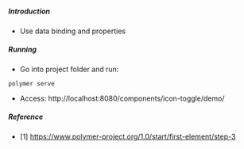 ##### Introduction
- Use data binding and properties

##### Running
- Go into project folder and run:
```
polymer serve
```
- Access: http://localhost:8080/components/icon-toggle/demo/

##### Reference
- [1] https://www.polymer-project.org/1.0/start/first-element/step-3
